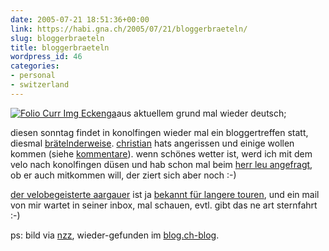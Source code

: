 ```yaml
---
date: 2005-07-21 18:51:36+00:00
link: https://habi.gna.ch/2005/07/21/bloggerbraeteln/
slug: bloggerbraeteln
title: bloggerbraeteln
wordpress_id: 46
categories:
- personal
- switzerland
---
```



[![ Folio Curr Img Eckenga](https://habi.gna.ch/blog/images/_folio_curr_img_eckenga-tm.jpg)](https://habi.gna.ch/blog/images/_folio_curr_img_eckenga.jpg)aus aktuellem grund mal wieder deutsch;



diesen sonntag findet in konolfingen wieder mal ein bloggertreffen statt, diesmal [brätelnderweise](http://www.existenz.ch/braeteln05/). [christian](http://hymnos.blogspot.com/) hats angerissen und einige wollen kommen (siehe [kommentare](http://www.existenz.ch/braeteln05/#signup)). wenn schönes wetter ist, werd ich mit dem velo nach konolfingen düsen und hab schon mal beim [herr leu angefragt](http://www.atleu.ch/x/v3/comments/blogger-braetlen-2005/), ob er auch mitkommen will, der ziert sich aber noch :-)
  
[der velobegeisterte aargauer](http://www.himmelrich.ch/) ist ja [bekannt für langere touren](http://www.himmelrich.ch/neuereeindex.php/weblog/comments/wenn_hobbies_fusionieren/), und ein mail von mir wartet in seiner inbox, mal schauen, evtl. gibt das ne art sternfahrt :-)



ps: bild via [nzz](http://www-x.nzz.ch/folio/curr/articles/eckenga.html), wieder-gefunden im [blog.ch-blog](http://blog.ch/blog/index.php/archives/2005/07/16/blogger-braten-geschnitten-oder-am-stuck/).

